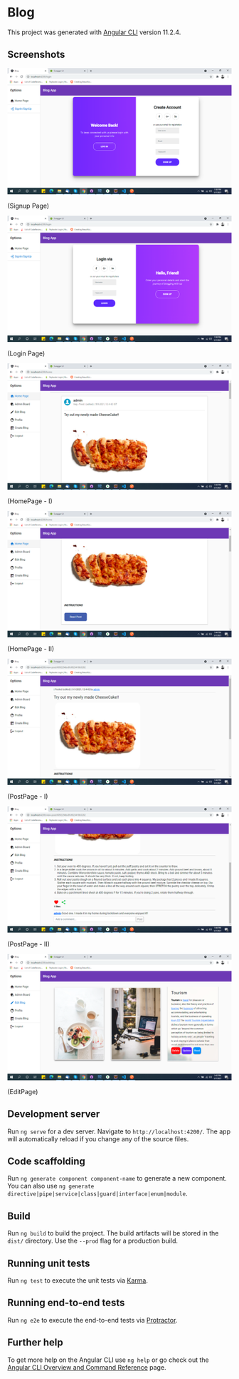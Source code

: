 # Blog

This project was generated with [Angular CLI](https://github.com/angular/angular-cli) version 11.2.4.

## Screenshots
![Signup Page Screenshot](https://github.com/mubashir-mindfiresol/Blog/blob/main/images/signup.PNG)

(Signup Page)

![Login Page Screenshot](https://github.com/mubashir-mindfiresol/Blog/blob/main/images/login.PNG)

(Login Page)

![Home Page Screenshot](https://github.com/mubashir-mindfiresol/Blog/blob/main/images/homepage1.PNG)

(HomePage - I)

![Home Page Screenshot](https://github.com/mubashir-mindfiresol/Blog/blob/main/images/homepage2.PNG)

(HomePage - II)

![Post Page Screenshot](https://github.com/mubashir-mindfiresol/Blog/blob/main/images/postpage1.png)

(PostPage - I)

![Post Page Screenshot](https://github.com/mubashir-mindfiresol/Blog/blob/main/images/postpage2.png)

(PostPage - II)

![Edit Page Screenshot](https://github.com/mubashir-mindfiresol/Blog/blob/main/images/editblog.png)

(EditPage)

## Development server

Run `ng serve` for a dev server. Navigate to `http://localhost:4200/`. The app will automatically reload if you change any of the source files.

## Code scaffolding

Run `ng generate component component-name` to generate a new component. You can also use `ng generate directive|pipe|service|class|guard|interface|enum|module`.

## Build

Run `ng build` to build the project. The build artifacts will be stored in the `dist/` directory. Use the `--prod` flag for a production build.

## Running unit tests

Run `ng test` to execute the unit tests via [Karma](https://karma-runner.github.io).

## Running end-to-end tests

Run `ng e2e` to execute the end-to-end tests via [Protractor](http://www.protractortest.org/).

## Further help

To get more help on the Angular CLI use `ng help` or go check out the [Angular CLI Overview and Command Reference](https://angular.io/cli) page.
